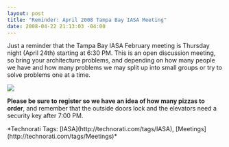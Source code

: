 ```yaml
---
layout: post
title: "Reminder: April 2008 Tampa Bay IASA Meeting"
date: 2008-04-22 21:13:03 -04:00
---
```


Just a reminder that the Tampa Bay IASA February meeting is Thursday night (April 24th) starting at 6:30 PM. This is an open discussion meeting, so bring your architecture problems, and depending on how many people we have and how many problems we may split up into small groups or try to solve problems one at a time. 

[](http://www.davidhayden.com/)[![](http://www.eventbrite.com/img/button/register_blue.gif)](http://www.eventbrite.com/event/98753374/sdorman)

**Please be sure to register so we have an idea of how many pizzas to order**, and remember that the outside doors lock and the elevators need a security key after 7:00 PM. 
  <div class="wlWriterSmartContent" id="scid:0767317B-992E-4b12-91E0-4F059A8CECA8:002d62ca-0e10-468c-b69b-2bc42fa8b3d9" style="padding-right: 0px; display: inline; padding-left: 0px; padding-bottom: 0px; margin: 0px; padding-top: 0px">*Technorati Tags: [IASA](http://technorati.com/tags/IASA), [Meetings](http://technorati.com/tags/Meetings)*</div>
